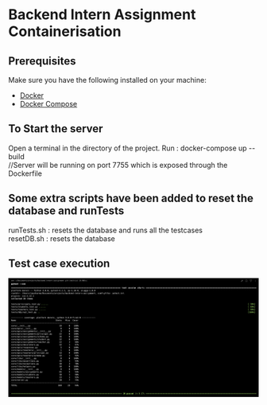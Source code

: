 # Backend Intern Assignment Containerisation

## Prerequisites

Make sure you have the following installed on your machine:

- [Docker](https://docs.docker.com/get-docker/)
- [Docker Compose](https://docs.docker.com/compose/install/)

## To Start the server

Open a terminal in the directory of the project.
Run : docker-compose up --build 
<br>
//Server will be running on port 7755 which is exposed through the Dockerfile


## Some extra scripts have been added to reset the database and runTests

runTests.sh : resets the database and runs all the testcases 
<br>
resetDB.sh : resets the database


## Test case execution
![Coverage](./coverage.png)